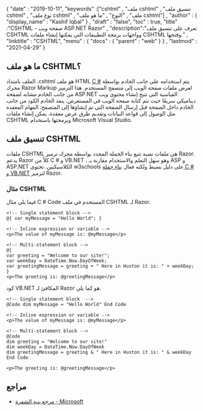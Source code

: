 {
  "date" : "2019-10-11",
  "keywords" :["cshtml" , "ملف cshtml" , "تنسيق ملف cshtml" , "نوع ملف cshtml" , "ملف" , "النوع" , "ما هو ملف cshtml"] ,
  "author" : {
    "display_name" : "Kashif Iqbal"
} ,
  "draft" : "false",
  "toc" : true,
  "title" :"CSHTML - صفحة ويب ASP.NET Razor" ,
  "description":"تعرف على تنسيق ملف CSHTML وواجهات برمجة التطبيقات التي يمكنها إنشاء ملفات CSHTML وفتحها." ,
  "linktitle" : "CSHTML",
  "menu" : {
    "docs" : {
      "parent" : "web"
}
} ,
  "lastmod" : "2021-04-29"
}

## ما هو ملف CSHTML؟

الملف بامتداد .cshtml هو ملف HTML [C #](/ar/programming/cs/) يتم استخدامه على جانب الخادم بواسطة محرك Razor Markup لعرض ملفات صفحة الويب إلى متصفح المستخدم. هذا الترميز من جانب الخادم مشابه لصفحة ASP.NET القياسية التي تتيح إنشاء محتوى ويب ديناميكي سريعًا حيث تتم كتابة صفحة الويب في المستعرض. ينفذ الخادم الكود من جانب الخادم داخل الصفحة قبل إرسال الصفحة التي تم إنشاؤها إلى المتصفح. المهام المعقدة مثل الوصول إلى قواعد البيانات وتقديم طرق عرض معقدة. يمكن إنشاء ملفات CSHTML وبرمجتها باستخدام Microsoft Visual Studio.

## تنسيق ملف CSHTML

ملفات CSHTML هي ملفات نصية تتبع بناء الجملة المحدد بواسطة محرك ترميز Razor. يدعم Razor كلاً من C # و VB.NET ، وهو سهل التعلم والاستخدام مقارنة بـ ASP و ASP.NET الكلاسيكيين. تحتوي w3schools على دليل بسيط ولكنه فعال [بناء جملة C # و VB.NET](https://www.w3schools.com/asp/razor_syntax.asp) لترميز Razor.

### مثال CSHTML

فيما يلي مثال C # Code المستخدم في ملف CSHTML لـ Razor.

```
<!-- Single statement block -->
@{ var myMessage = "Hello World"; }

<!-- Inline expression or variable -->
<p>The value of myMessage is: @myMessage</p>

<!-- Multi-statement block -->
@{
var greeting = "Welcome to our site!";
var weekDay = DateTime.Now.DayOfWeek;
var greetingMessage = greeting + " Here in Huston it is: " + weekDay;
}
<p>The greeting is: @greetingMessage</p>
```

كود VB.NET المكافئ لـ Razor هو كما يلي.

```
<!-- Single statement block  -->
@Code dim myMessage = "Hello World" End Code

<!-- Inline expression or variable -->
<p>The value of myMessage is: @myMessage</p>

<!-- Multi-statement block -->
@Code
dim greeting = "Welcome to our site!"
dim weekDay = DateTime.Now.DayOfWeek
dim greetingMessage = greeting & " Here in Huston it is: " & weekDay
End Code

<p>The greeting is: @greetingMessage</p>
```

## مراجع

* [مرجع بنية الشفرة - Microsoft](https://learn.microsoft.com/en-us/aspnet/core/mvc/views/razor?view=aspnetcore-5.0)

